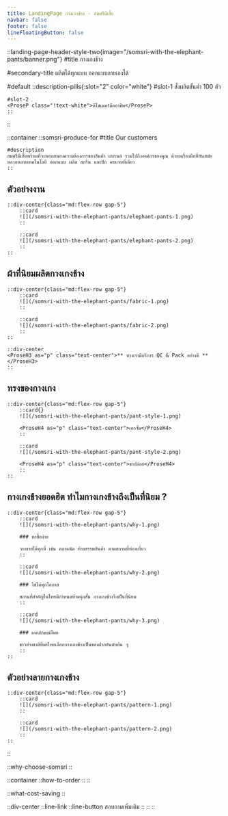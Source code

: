```yaml
---
title: LandingPage กางเกงช้าง - สมศรีมีเสื้อ
navbar: false
footer: false
lineFloatingButton: false
---
```

::landing-page-header-style-two{image="/somsri-with-the-elephant-pants/banner.png"}
#title
กางเกงช้าง

#secondary-title
ผลิตได้ทุกแบบ ออกแบบลายเองได้

#default
    ::description-pills{:slot="2" color="white"}
    #slot-1
    <ProseP class="!text-white">สั่งผลิตขั้นต่ำ 100 ตัว</ProseP>

    #slot-2
    <ProseP class="!text-white">ดีไซเนอร์มืออาชีพ</ProseP>
    ::
::

::container
    ::somsri-produce-for
    #title
    Our customers

    #description
    สมศรีมีเสื้อพร้อมที่จะตอบสนองความต้องการของสินค้า แบรนด์ รวมไปถึงองค์กรของคุณ ด้วยเครื่องมือที่ทันสมัยหลากหลายเทคโนโลยี ออกแบบ ผลิต สกรีน และปัก ครบจบที่เดียว
    ::

## ตัวอย่างงาน

    ::div-center{class="md:flex-row gap-5"}
        ::card
        ![](/somsri-with-the-elephant-pants/elephant-pants-1.png)
        ::

        ::card
        ![](/somsri-with-the-elephant-pants/elephant-pants-2.png)
        ::
    ::

## ผ้าที่นิยมผลิตกางเกงช้าง

    ::div-center{class="md:flex-row gap-5"}
        ::card
        ![](/somsri-with-the-elephant-pants/fabric-1.png)
        ::

        ::card
        ![](/somsri-with-the-elephant-pants/fabric-2.png)
        ::
    ::

    ::div-center
    <ProseH3 as="p" class="text-center">** ทางเรามีบริการ QC & Pack อย่างดี **</ProseH3>
    ::

## ทรงของกางเกง

    ::div-center{class="md:flex-row gap-5"}
        ::card{}
        ![](/somsri-with-the-elephant-pants/pant-style-1.png)

        <ProseH4 as="p" class="text-center">เอวจั๊ม</ProseH4>
        ::

        ::card
        ![](/somsri-with-the-elephant-pants/pant-style-2.png)

        <ProseH4 as="p" class="text-center">ขาปล่อย</ProseH4>
        ::
    ::

## กางเกงช้างยอดฮิต ทำไมกางเกงช้างถึงเป็นที่นิยม ?

    ::div-center{class="md:flex-row gap-5"}
        ::card
        ![](/somsri-with-the-elephant-pants/why-1.png)

        ### หาซื้อง่าย

        วางขายได้ทุกที่ เช่น ตลาดนัด ห้างสรรพสินค้า ตามสถานที่ท่องเที่ยว
        ::

        ::card
        ![](/somsri-with-the-elephant-pants/why-2.png)

        ### ใส่ได้ทุกโอกาส

        สถานที่สำคัญในไทยมีกำหนดห้ามนุ่งสั้น กางเกงช้างจึงเป็นที่นิยม
        ::

        ::card
        ![](/somsri-with-the-elephant-pants/why-3.png)

        ### เอกลักษณ์ไทย

        ชาวต่างชาติที่มาไทยเลือกกางเกงช้างเป็นของฝากอันดับต้น ๆ
        ::
    ::

## ตัวอย่างลายกางเกงช้าง

    ::div-center{class="md:flex-row gap-5"}
        ::card
        ![](/somsri-with-the-elephant-pants/pattern-1.png)
        ::

        ::card
        ![](/somsri-with-the-elephant-pants/pattern-2.png)
        ::
    ::
::

::why-choose-somsri
::

::container
    ::how-to-order
    ::
::

::what-cost-saving
::

::div-center
        ::line-link
            ::line-button
            สอบถามเพิ่มเติม
            ::
        ::
::